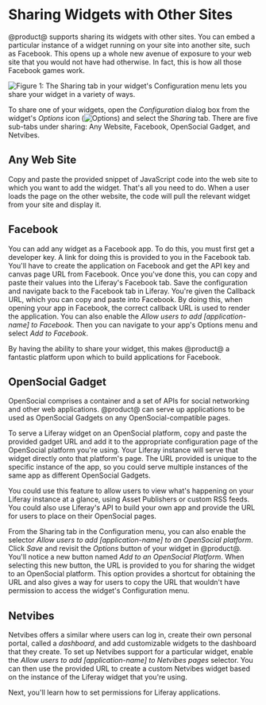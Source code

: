 # Sharing Widgets with Other Sites [](id=sharing-widgets-with-other-sites)

@product@ supports sharing its widgets with other sites. You can embed a particular instance of a widget running on your site into another site, such as Facebook. This opens up a whole new avenue of exposure to your web site that you would not have had otherwise. In fact, this is how all those Facebook games work.

![Figure 1: The Sharing tab in your widget's Configuration menu lets you share your widget in a variety of ways.](../../../images/collaboration-app-configuration-sharing.png)

To share one of your widgets, open the *Configuration* dialog box from
the widget's *Options* icon (![Options](../../../images/icon-options.png)) and
select the *Sharing* tab. There are five sub-tabs under sharing: Any Website,
Facebook, OpenSocial Gadget, and Netvibes.

## Any Web Site [](id=any-web-site)

Copy and paste the provided snippet of JavaScript code into the web site to
which you want to add the widget. That's all you need to do. When a user loads 
the page on the other website, the code will pull the relevant widget from your 
site and display it.

## Facebook [](id=facebook)

You can add any widget as a Facebook app. To do this, you must first get a 
developer key. A link for doing this is provided to you in the Facebook tab. 
You'll have to create the application on Facebook and get the API key and 
canvas page URL from Facebook. Once you've done this, you can copy and
paste their values into the Liferay's Facebook tab. Save the configuration and
navigate back to the Facebook tab in Liferay. You're given the Callback URL,
which you can copy and paste into Facebook. By doing this, when opening your app
in Facebook, the correct callback URL is used to render the application. You can
also enable the *Allow users to add [application-name] to Facebook*. Then you
can navigate to your app's Options menu and select *Add to Facebook*.

By having the ability to share your widget, this makes @product@ a fantastic
platform upon which to build applications for Facebook.

## OpenSocial Gadget [](id=opensocial-gadget)

OpenSocial comprises a container and a set of APIs for social networking and
other web applications. @product@ can serve up applications to be used as 
OpenSocial Gadgets on any OpenSocial-compatible pages.

To serve a Liferay widget on an OpenSocial platform, copy and paste the provided
gadget URL and add it to the appropriate configuration page of the OpenSocial
platform you're using. Your Liferay instance will serve that widget directly 
onto that platform's page. The URL provided is unique to the specific instance 
of the app, so you could serve multiple instances of the same app as different
OpenSocial Gadgets.

You could use this feature to allow users to view what's happening on your
Liferay instance at a glance, using Asset Publishers or custom RSS feeds. You
could also use Liferay's API to build your own app and provide the URL for users
to place on their OpenSocial pages.

From the Sharing tab in the Configuration menu, you can also enable the selector
*Allow users to add [application-name] to an OpenSocial platform*. Click *Save*
and revisit the *Options* button of your widget in @product@. You'll notice a 
new button named *Add to an OpenSocial Platform*. When selecting this new 
button, the URL is provided to you for sharing the widget to an OpenSocial 
platform. This option provides a shortcut for obtaining the URL and also gives 
a way for users to copy the URL that wouldn't have permission to access the 
widget's Configuration menu.

## Netvibes [](id=netvibes)

Netvibes offers a similar where users can log in, create their own
personal portal, called a *dashboard*, and add customizable widgets to the
dashboard that they create. To set up Netvibes support for a particular widget,
enable the *Allow users to add [application-name] to Netvibes pages* selector.
You can then use the provided URL to create a custom Netvibes widget based on
the instance of the Liferay widget that you're using.

Next, you'll learn how to set permissions for Liferay applications.
